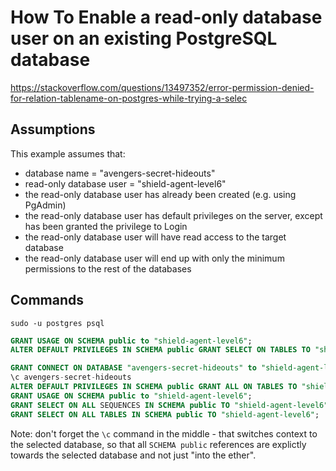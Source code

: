 # How To Enable a read-only database user on an existing PostgreSQL database

https://stackoverflow.com/questions/13497352/error-permission-denied-for-relation-tablename-on-postgres-while-trying-a-selec

## Assumptions

This example assumes that:

- database name = "avengers-secret-hideouts"
- read-only database user = "shield-agent-level6"
- the read-only database user has already been created (e.g. using PgAdmin)
- the read-only database user has default privileges on the server, except has been granted the privilege to Login
- the read-only database user will have read access to the target database
- the read-only database user will end up with only the minimum permissions to the rest of the databases

## Commands

```shell
sudo -u postgres psql
```

```SQL
GRANT USAGE ON SCHEMA public to "shield-agent-level6";
ALTER DEFAULT PRIVILEGES IN SCHEMA public GRANT SELECT ON TABLES TO "shield-agent-level6";

GRANT CONNECT ON DATABASE "avengers-secret-hideouts" to "shield-agent-level6";
\c avengers-secret-hideouts
ALTER DEFAULT PRIVILEGES IN SCHEMA public GRANT ALL ON TABLES TO "shield-agent-level6";
GRANT USAGE ON SCHEMA public to "shield-agent-level6";
GRANT SELECT ON ALL SEQUENCES IN SCHEMA public TO "shield-agent-level6";
GRANT SELECT ON ALL TABLES IN SCHEMA public TO "shield-agent-level6";
```

Note: don't forget the `\c` command in the middle - that switches context to the selected database, so that all `SCHEMA public` references are explictly towards the selected database and not just "into the ether".
